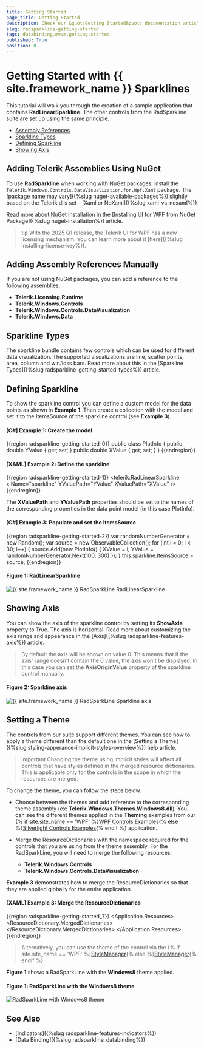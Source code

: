 ```yaml
---
title: Getting Started
page_title: Getting Started
description: Check our &quot;Getting Started&quot; documentation article for the RadSparkLine {{ site.framework_name }} control.
slug: radsparkline-getting-started
tags: databinding,mvvm,getting,started
published: True
position: 0
---
```


# Getting Started with {{ site.framework_name }} Sparklines

This tutorial will walk you through the creation of a sample application that contains __RadLinearSparkline__. The other controls from the RadSparkline suite are set up using the same principle.

* [Assembly References](#assembly-references)
* [Sparkline Types](#sparkline-types)
* [Defining Sparkline](#defining-sparkline)
* [Showing Axis](#showing-axis)

## Adding Telerik Assemblies Using NuGet

To use __RadSparkline__ when working with NuGet packages, install the `Telerik.Windows.Controls.DataVisualization.for.Wpf.Xaml` package. The [package name may vary]({%slug nuget-available-packages%}) slightly based on the Telerik dlls set - [Xaml or NoXaml]({%slug xaml-vs-noxaml%})

Read more about NuGet installation in the [Installing UI for WPF from NuGet Package]({%slug nuget-installation%}) article.

>tip With the 2025 Q1 release, the Telerik UI for WPF has a new licensing mechanism. You can learn more about it [here]({%slug installing-license-key%}).

## Adding Assembly References Manually

If you are not using NuGet packages, you can add a reference to the following assemblies:

* __Telerik.Licensing.Runtime__
* __Telerik.Windows.Controls__
* __Telerik.Windows.Controls.DataVisualization__
* __Telerik.Windows.Data__

## Sparkline Types

The sparkline bundle contains few controls which can be used for different data visualization. The supported visualizations are line, scatter points, area, column and win/loss bars. Read more about this in the [Sparkline Types]({%slug radsparkline-getting-started-types%}) article.

## Defining Sparkline

To show the sparkline control you can define a custom model for the data points as shown in __Example 1__. Then create a collection with the model and set it to the ItemsSource of the sparkline control (see __Example 3__).

#### __[C#] Example 1: Create the model__
{{region radsparkline-getting-started-0}}
	public class PlotInfo
    {
        public double YValue { get; set; }
        public double XValue { get; set; }
    }
{{endregion}}

#### __[XAML] Example 2: Define the sparkline__
{{region radsparkline-getting-started-1}}
	<telerik:RadLinearSparkline x:Name="sparkline"
								YValuePath="YValue"
								XValuePath="XValue"	/>
{{endregion}}

The __XValuePath__ and __YValuePath__ properties should be set to the names of the corresponding properties in the data point model (in this case PlotInfo).

#### __[C#] Example 3: Populate and set the ItemsSource__
{{region radsparkline-getting-started-2}}
	var randomNumberGenerator = new Random();
	var source = new ObservableCollection<PlotInfo>();
	for (int i = 0; i < 30; i++)
	{
		source.Add(new PlotInfo() { XValue = i, YValue = randomNumberGenerator.Next(100, 300) });
	}
	this.sparkline.ItemsSource = source;
{{endregion}}

#### Figure 1: RadLinearSparkline
![{{ site.framework_name }} RadSparkLine RadLinearSparkline](images/radsparkline-getting-started-0.png)

## Showing Axis

You can show the axis of the sparkline control by setting its __ShowAxis__ property to True. The axis is horizontal. Read more about customizing the axis range and appearance in the [Axis]({%slug radsparkline-features-axis%}) article.

> By default the axis will be shown on value 0. This means that if the axis' range doesn't contain the 0 value, the axis won't be displayed. In this case you can set the __AxisOriginValue__ property of the sparkline control manually.

#### Figure 2: Sparkline axis
![{{ site.framework_name }} RadSparkLine Sparkline axis](images/radsparkline-getting-started-1.png)

## Setting a Theme

The controls from our suite support different themes. You can see how to apply a theme different than the default one in the [Setting a Theme]({%slug styling-apperance-implicit-styles-overview%}) help article.

>important Changing the theme using implicit styles will affect all controls that have styles defined in the merged resource dictionaries. This is applicable only for the controls in the scope in which the resources are merged. 

To change the theme, you can follow the steps below:

* Choose between the themes and add reference to the corresponding theme assembly (ex: **Telerik.Windows.Themes.Windows8.dll**). You can see the different themes applied in the **Theming** examples from our {% if site.site_name == 'WPF' %}[WPF Controls Examples](https://demos.telerik.com/wpf/){% else %}[Silverlight Controls Examples](https://demos.telerik.com/silverlight/#Slider/Theming){% endif %} application.

* Merge the ResourceDictionaries with the namespace required for the controls that you are using from the theme assembly. For the RadSparkLine, you will need to merge the following resources:

	* __Telerik.Windows.Controls__
	* __Telerik.Windows.Controls.DataVisualization__

__Example 3__ demonstrates how to merge the ResourceDictionaries so that they are applied globally for the entire application.

#### __[XAML] Example 3: Merge the ResourceDictionaries__  
{{region radsparkline-getting-started_7}}
	<Application.Resources>
		<ResourceDictionary>
			<ResourceDictionary.MergedDictionaries>
				<ResourceDictionary Source="/Telerik.Windows.Themes.Windows8;component/Themes/System.Windows.xaml"/>
				<ResourceDictionary Source="/Telerik.Windows.Themes.Windows8;component/Themes/Telerik.Windows.Controls.xaml"/>
				<ResourceDictionary Source="/Telerik.Windows.Themes.Windows8;component/Themes/Telerik.Windows.DataVisualization.xaml"/>
			</ResourceDictionary.MergedDictionaries>
		</ResourceDictionary>
	</Application.Resources>
{{endregion}}

>Alternatively, you can use the theme of the control via the {% if site.site_name == 'WPF' %}[StyleManager](https://docs.telerik.com/devtools/wpf/styling-and-appearance/stylemanager/common-styling-apperance-setting-theme-wpf){% else %}[StyleManager](https://docs.telerik.com/devtools/silverlight/styling-and-appearance/stylemanager/common-styling-apperance-setting-theme){% endif %}.

__Figure 1__ shows a RadSparkLine with the **Windows8** theme applied.

#### __Figure 1: RadSparkLine with the Windows8 theme__
![RadSparkLine with Windows8 theme](images/radsparkline-setting-theme.png)


## See Also
* [Indicators]({%slug radsparkline-features-indicators%})
* [Data Binding]({%slug radsparkline_databinding%})
